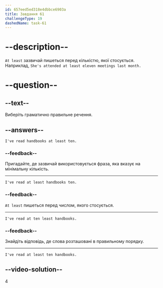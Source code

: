 ```yaml
---
id: 657eed5ed318e4dbbce6903a
title: Завдання 61
challengeType: 19
dashedName: task-61
---
```


# --description--

`At least` зазвичай пишеться перед кількістю, якої стосується. Наприклад, `She's attended at least eleven meetings last month.`

# --question--

## --text--

Виберіть граматично правильне речення.

## --answers--

`I've read handbooks at least ten.`

### --feedback--

Пригадайте, де зазвичай використовується фраза, яка вказує на мінімальну кількість.

---

`I've read at least handbooks ten.`

### --feedback--

`At least` пишеться перед числом, якого стосується.

---

`I've read at ten least handbooks.`

### --feedback--

Знайдіть відповідь, де слова розташовані в правильному порядку.

---

`I've read at least ten handbooks.`

## --video-solution--

4
